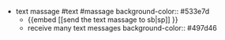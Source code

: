 - text massage #text #massage
  background-color:: #533e7d
	- {{embed [[send the text massage to sb|sp]] }}
	- receive many text messages
	  background-color:: #497d46